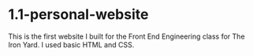 # 1.1-personal-website

This is the first website I built for the Front End Engineering class for The Iron Yard.
I used basic HTML and CSS.
